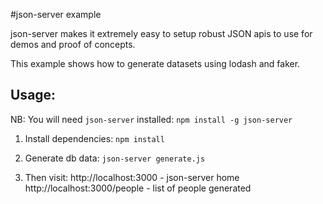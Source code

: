 #json-server example

json-server makes it extremely easy to setup robust JSON apis to use for demos and proof of concepts.

This example shows how to generate datasets using lodash and faker.

## Usage:

NB: You will need `json-server` installed: `npm install -g json-server`

1. Install dependencies:
   `npm install`

2. Generate db data:
   `json-server generate.js`

3. Then visit:
   http://localhost:3000 - json-server home
   http://localhost:3000/people - list of people generated
